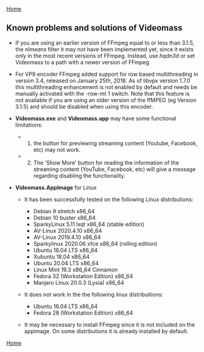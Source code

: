 [Home](index.md)

## Known problems and solutions of Videomass

- If you are using an earlier version of FFmpeg equal to or less than 3.1.5, the 
_nlmeans_ filter it may not have been implemented yet, since it exists only in 
the most recent versions of FFmpeg. Instead, use _hqdn3d_ or set Videomass to a 
path with a newer version of FFmpeg.

- For VP9 encoder FFmpeg added support for row based multithreading in version 
3.4, released on January 25th, 2018. As of libvpx version 1.7.0 this 
multithreading enhancement is not enabled by default and needs be manually 
activated with the -row-mt 1 switch. Note that this feature is not available 
if you are using an older version of the ffMPEG (eg Version 3.1.5) and should 
be disabled when using this encoder.

- **Videomass.exe** and **Videomass.app** may have some functional limitations:
   * 1) the button for previewing streaming content (Youtube, Facebook, etc) may not work.

   * 2) The 'Show More' button for reading the information of the streaming 
   content (YouTube, Facebook, etc) will give a message regarding disabling the functionality.
   
- **Videomass.AppImage** for Linux
    * It has been successfully tested on the following Linux distributions:
        * Debian 9 stretch x86_64
        * Debian 10 buster x86_64
        * SparkyLinux 5.11 lxqt x86_64 (stable edition)
        * AV-Linux 2020.4.10 x86_64
        * AV-Linux 2019.4.10 x86_64
        * Sparkylinux 2020.06 xfce x86_64 (rolling edition)
        * Ubuntu 18.04 LTS x86_64
        * Xubuntu 18.04 x86_64
        * Ubuntu 20.04 LTS x86_64
        * Linux Mint 19.3 x86_64 Cinnamon
        * Fedora 32 (Workstation Edition) x86_64
        * Manjaro Linux 20.0.3 (Lysia) x86_64
        
    * It does not work in the the following linux distribuitions:
        * Ubuntu 16.04 LTS x86_64
        * Fedora 28 (Workstation Edition) x86_64

    * It may be necessary to install FFmpeg since it is not included on the 
    appimage. On some distributions it is already installed by default.
    
[Home](index.md)
